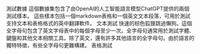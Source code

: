 測試數據
這個數據集包含了由OpenAI的人工智能語言模型ChatGPT提供的兩個測試樣本。
這些樣本包括一個markdown表格和一個英文文本段落，可用於測試支持文本和表格格式的英中翻譯軟件。
文本測試
快速的棕色狐狸跳過懶狗。這個全字母句包含了英文字母表中的每個字母至少一次。全字母句通常用於測試字體、鍵盤和其他文本相關工具。除了英文，還有許多其他語言的全字母句。由於語言的獨特特徵，有些全字母句更難構建。
表格測試


